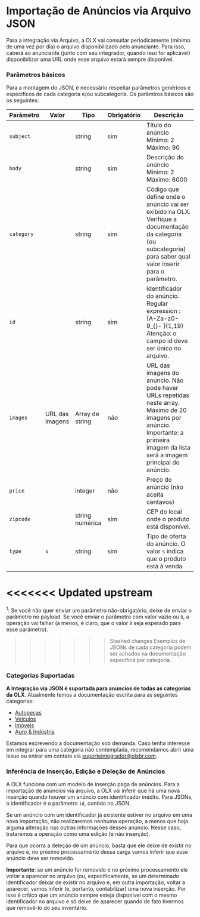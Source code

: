 # Importação de Anúncios via Arquivo JSON

Para a integração via Arquivo, a OLX vai consultar periodicamente (mínimo de uma vez por dia) o arquivo disponibilizado pelo anunciante. Para isso, caberá ao anunciante (junto com seu integrador, quando isso for aplicável) disponibilizar uma URL onde esse arquivo estará sempre disponível.

### Parâmetros básicos

Para a montagem do JSON, é necessário respeitar parâmetros genéricos e específicos de cada categoria e/ou subcategoria. Os parâmtros básicos são os seguintes:

| Parâmetro | Valor | Tipo | Obrigatório | Descrição  |
|-------------------------------------------------|---------------------------------------------------------|-------|------|------------------------------------------------------------------------------------------------------------------------------------------------------------------------------------------------------------------------------------------------------------------------------------|
| `subject` |  | string | sim | Título do anúncio Mínimo: 2 Máximo: 90    |
| `body` |  | string | sim | Descrição do anúncio Mínimo: 2 Máximo: 6000     |
| `category` | | string | sim | Código que define onde o anúncio vai ser exibido na OLX. Verifique a documentação da categoria (ou subcategoria) para saber qual valor inserir para o parâmetro. |
| `id` |  | string | sim | Identificador do anúncio.<br>Regular expression : [A-Za-z0- 9_{}- ]{1,19}<br>Atenção: o campo id deve ser único no arquivo. |
| `images` | URL das imagens | Array de string | não | URL das imagens do anúncio. Não pode haver URLs repetidas neste array. Máximo de 20 imagens por anúncio.<br>Importante: a primeira imagem da lista será a imagem principal do anúncio.         |
| `price` |  | integer | não | Preço do anúncio (não aceita centavos)   |
| `zipcode` |  | string numérica | sim | CEP do local onde o produto está disponível.|
| `type` | `s` | string | sim | Tipo de oferta do anúncio. O valor `s` indica que o produto está à venda. |

<<<<<<< Updated upstream
=======
<sup>1</sup>: Se você não quer enviar um parâmetro não-obrigatório, deixe de enviar o parâmetro no payload. Se você enviar o parâmetro com valor vazio ou `0`, a operação vai falhar (a menos, é claro, que o valor `0` seja esperado para esse parâmetro).


>>>>>>> Stashed changes
Exemplos de JSONs de cada categoria podem ser achados na documentação específica por categoria.


### Categorias Suportadas

**A Integração via JSON é suportada para anúncios de todas as categorias da OLX**. Atualmente temos a documentação escrita para as seguintes categorias:

- [Autopeças](autoparts/README.md)
- [Veículos](autos/README.md)
- [Imóveis](real_estate/README.md)
- [Agro & Indústria](agro/README.md)

Estamos escrevendo a documentação sob demanda. Caso tenha interesse em integrar para uma categoria não contemplada, recomendamos abrir uma Issue ou entrar em contato via suporteintegrador@olxbr.com.


### Inferência de Inserção, Edição e Deleção de Anúncios

A OLX funciona com um modelo de inserção paga de anúncios. Para a importação de anúncios via arquivo, a OLX vai inferir que há uma nova inserção quando houver um anúncio com identificador inédito. Para JSONs, o identificador é o parâmetro `id`, contido no JSON.

Se um anúncio com um identificador já existente estiver no arquivo em uma nova importação, não realizaremos nenhuma operação, a menos que haja alguma alteração nas outras informações desses anúncio. Nesse caso, trataremos a operação como uma edição (e não inserção).

Para que ocorra a deleção de um anúncio, basta que ele deixe de existir no arquivo e, no próximo processamento dessa carga vamos inferir que esse anúncio deve ser removido. 

**Importante**: se um anúncio for removido e no próximo processamento ele voltar a aparecer no arquivo (ou, especificamente, se um determinado identificador deixar de existir no arquivo e, em outra importação, voltar a aparecer, vamos inferir (e, portanto, contabilizar) uma nova inserção. Por isso é crítico que um anúncio sempre esteja disponível com o mesmo identificador no arquivo e só deixe de aparecer quando de fato tivermos que removê-lo do seu inventário.
